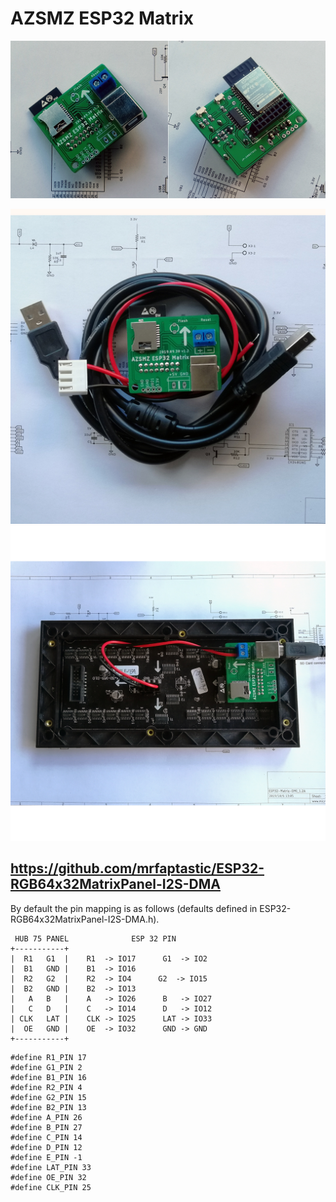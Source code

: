 # AZSMZ ESP32 Matrix
![AZSMZ ESP32 Matrix](/ESP32Photos/ESP32MATRIX-A12-1024.jpg)

![AZSMZ ESP32 Matrix](/ESP32Photos/ESP32MATRIX-A3.jpg)
![AZSMZ ESP32 Matrix](/ESP32Photos/ESP32MATRIX-A4.jpg)

## https://github.com/mrfaptastic/ESP32-RGB64x32MatrixPanel-I2S-DMA

By default the pin mapping is as follows (defaults defined in ESP32-RGB64x32MatrixPanel-I2S-DMA.h).

```
 HUB 75 PANEL              ESP 32 PIN
+-----------+   
|  R1   G1  |    R1  -> IO17      G1  -> IO2
|  B1   GND |    B1  -> IO16
|  R2   G2  |    R2  -> IO4      G2  -> IO15
|  B2   GND |    B2  -> IO13
|   A   B   |    A   -> IO26      B   -> IO27
|   C   D   |    C   -> IO14      D   -> IO12
| CLK   LAT |    CLK -> IO25      LAT -> IO33
|  OE   GND |    OE  -> IO32      GND -> GND
+-----------+
```

```
#define R1_PIN 17
#define G1_PIN 2
#define B1_PIN 16
#define R2_PIN 4
#define G2_PIN 15
#define B2_PIN 13
#define A_PIN 26
#define B_PIN 27 
#define C_PIN 14
#define D_PIN 12
#define E_PIN -1
#define LAT_PIN 33
#define OE_PIN 32
#define CLK_PIN 25
```
